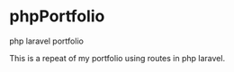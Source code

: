 # phpPortfolio
php laravel portfolio

This is a repeat of my portfolio using routes in php laravel.
